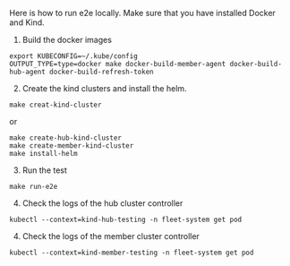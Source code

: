 Here is how to run e2e locally. Make sure that you have installed Docker and Kind.

1. Build the docker images
```shell
export KUBECONFIG=~/.kube/config
OUTPUT_TYPE=type=docker make docker-build-member-agent docker-build-hub-agent docker-build-refresh-token
```

2. Create the kind clusters and install the helm.
```shell
make creat-kind-cluster
```
or 
```shell
make create-hub-kind-cluster
make create-member-kind-cluster
make install-helm
```

3. Run the test
 ```shell
make run-e2e
```

4. Check the logs of the hub cluster controller
```shell
kubectl --context=kind-hub-testing -n fleet-system get pod 
```

4. Check the logs of the member cluster controller
```shell
kubectl --context=kind-member-testing -n fleet-system get pod 
```